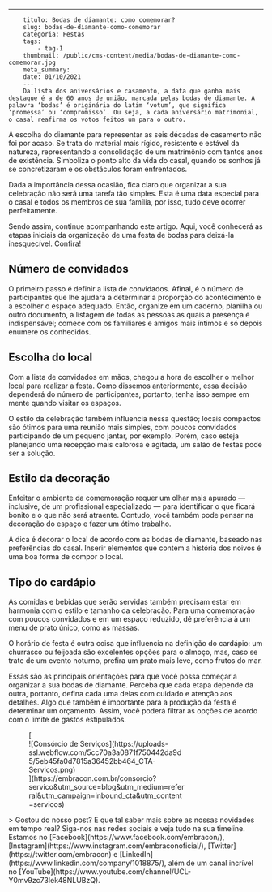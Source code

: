 ---
        titulo: Bodas de diamante: como comemorar?
        slug: bodas-de-diamante-como-comemorar
        categoria: Festas
        tags:
            - tag-1
        thumbnail: /public/cms-content/media/bodas-de-diamante-como-comemorar.jpg
        meta_summary: 
        date: 01/10/2021
        ---
        Da lista dos aniversários e casamento, a data que ganha mais destaque é a de 60 anos de união, marcada pelas bodas de diamante. A palavra ‘bodas’ é originária do latim ‘votum’, que significa ‘promessa’ ou ‘compromisso’. Ou seja, a cada aniversário matrimonial, o casal reafirma os votos feitos um para o outro.

A escolha do diamante para representar as seis décadas de casamento não foi por acaso. Se trata do material mais rígido, resistente e estável da natureza, representando a consolidação de um matrimônio com tantos anos de existência. Simboliza o ponto alto da vida do casal, quando os sonhos já se concretizaram e os obstáculos foram enfrentados.

Dada a importância dessa ocasião, fica claro que organizar a sua celebração não será uma tarefa tão simples. Esta é uma data especial para o casal e todos os membros de sua família, por isso, tudo deve ocorrer perfeitamente.

Sendo assim, continue acompanhando este artigo. Aqui, você conhecerá as etapas iniciais da organização de uma festa de bodas para deixá-la inesquecível. Confira!

Número de convidados
--------------------

O primeiro passo é definir a lista de convidados. Afinal, é o número de participantes que lhe ajudará a determinar a proporção do acontecimento e a escolher o espaço adequado. Então, organize em um caderno, planilha ou outro documento, a listagem de todas as pessoas as quais a presença é indispensável; comece com os familiares e amigos mais íntimos e só depois enumere os conhecidos.

Escolha do local
----------------

Com a lista de convidados em mãos, chegou a hora de escolher o melhor local para realizar a festa. Como dissemos anteriormente, essa decisão dependerá do número de participantes, portanto, tenha isso sempre em mente quando visitar os espaços.

O estilo da celebração também influencia nessa questão; locais compactos são ótimos para uma reunião mais simples, com poucos convidados participando de um pequeno jantar, por exemplo. Porém, caso esteja planejando uma recepção mais calorosa e agitada, um salão de festas pode ser a solução.

Estilo da decoração
-------------------

Enfeitar o ambiente da comemoração requer um olhar mais apurado — inclusive, de um profissional especializado — para identificar o que ficará bonito e o que não será atraente. Contudo, você também pode pensar na decoração do espaço e fazer um ótimo trabalho.

A dica é decorar o local de acordo com as bodas de diamante, baseado nas preferências do casal. Inserir elementos que contem a história dos noivos é uma boa forma de compor o local.

Tipo do cardápio
----------------

As comidas e bebidas que serão servidas também precisam estar em harmonia com o estilo e tamanho da celebração. Para uma comemoração com poucos convidados e em um espaço reduzido, dê preferência à um menu de prato único, como as massas.

O horário de festa é outra coisa que influencia na definição do cardápio: um churrasco ou feijoada são excelentes opções para o almoço, mas, caso se trate de um evento noturno, prefira um prato mais leve, como frutos do mar.

Essas são as principais orientações para que você possa começar a organizar a sua bodas de diamante. Perceba que cada etapa depende da outra, portanto, defina cada uma delas com cuidado e atenção aos detalhes. Algo que também é importante para a produção da festa é determinar um orçamento. Assim, você poderá filtrar as opções de acordo com o limite de gastos estipulados.

<figure class="w-richtext-figure-type-image w-richtext-align-center" style="max-width:310px">[<div>![Consórcio de Serviços](https://uploads-ssl.webflow.com/5cc70a3a0871f750442da9d5/5eb45fa0d7815a36452bb464_CTA-Servicos.png)</div>](https://embracon.com.br/consorcio?servico&utm_source=blog&utm_medium=referral&utm_campaign=inbound_cta&utm_content=servicos)</figure>> Gostou do nosso post? E que tal saber mais sobre as nossas novidades em tempo real? Siga-nos nas redes sociais e veja tudo na sua timeline. Estamos no [Facebook](https://www.facebook.com/embracon/), [Instagram](https://www.instagram.com/embraconoficial/), [Twitter](https://twitter.com/embracon) e [LinkedIn](https://www.linkedin.com/company/1018875/), além de um canal incrível no [YouTube](https://www.youtube.com/channel/UCL-Y0mv9zc73Iek48NLUBzQ).
        